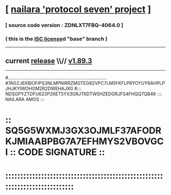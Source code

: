 
# [ [nailara 'protocol seven' project](http://nailara.network/) ]

### [ source code version : ZDNLXT7FBQ-4064.0 ]

### ( this is the [ISC license](license)d "base" branch )
---
## current [release](https://github.com/nailara-technologies/protocol-7/releases) \\\\// [v1.89.3](https://github.com/nailara-technologies/protocol-7/releases/tag/v1.89.3)
---

#.............................................................................
#7AGZJ6XBIOFIPS3NLMPNIRRZMGTEG62VPC7LM5FKFLPRYOYUY6AHPLPJHJKYIWOHGM2R2DWEHAJXG
#::: NDSGPYZTDFU623P26ET5YX3GRJT6DTW5HZEDGRJFS4FHQQ7QB46 :::: NAILARA AMOS :::
# :: SQ5G5WXMJ3GX3OJMLF37AFODRKJMIAABPBG7A7EFHMYS2VBOVGCI :: CODE SIGNATURE ::
# ::::::::::::::::::::::::::::::::::::::::::::::::::::::::::::::::::::::::::::
